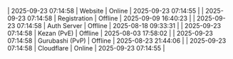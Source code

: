 | 2025-09-23 07:14:58 | Website | Online | 2025-09-23 07:14:55 |
| 2025-09-23 07:14:58 | Registration | Offline | 2025-09-09 16:40:23 |
| 2025-09-23 07:14:58 | Auth Server | Offline | 2025-08-18 09:33:31 |
| 2025-09-23 07:14:58 | Kezan (PvE) | Offline | 2025-08-03 17:58:02 |
| 2025-09-23 07:14:58 | Gurubashi (PvP) | Offline | 2025-08-23 21:44:06 |
| 2025-09-23 07:14:58 | Cloudflare | Online | 2025-09-23 07:14:55 |
